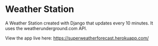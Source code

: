 # Weather Station
A Weather Station created with Django that updates every 10 minutes. It uses the weatherunderground.com API.

View the app live here: https://superweatherforecast.herokuapp.com/
